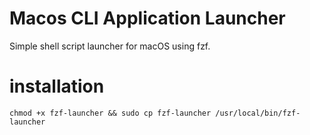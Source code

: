 # Macos CLI Application Launcher
Simple shell script launcher for macOS using fzf.

# installation
```
chmod +x fzf-launcher && sudo cp fzf-launcher /usr/local/bin/fzf-launcher
```
